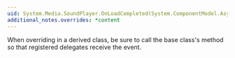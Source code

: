 ```yaml
---
uid: System.Media.SoundPlayer.OnLoadCompleted(System.ComponentModel.AsyncCompletedEventArgs)
additional_notes.overrides: *content
---
```


<p>When overriding <xref href="System.Media.SoundPlayer.OnLoadCompleted(System.ComponentModel.AsyncCompletedEventArgs)"></xref> in a derived class, be sure to call the base class's <xref href="System.Media.SoundPlayer.OnLoadCompleted(System.ComponentModel.AsyncCompletedEventArgs)"></xref> method so that registered delegates receive the event.</p>


